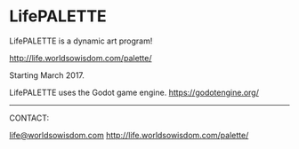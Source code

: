 # LifePALETTE
LifePALETTE is a dynamic art program!

http://life.worldsowisdom.com/palette/

Starting March 2017.

LifePALETTE uses the Godot game engine.
https://godotengine.org/

***************************************

CONTACT:

life@worldsowisdom.com
http://life.worldsowisdom.com/palette/
